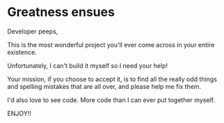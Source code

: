 # Greatness ensues

Developer peeps,

This is the most wonderful project you'll ever come across in your entire existence.

Unfortunately, I can't build it myself so I need your help!

Your mission, if you choose to accept it, is to find all the really odd things and spelling mistakes that are all over, and please help me fix them.

I'd also love to see code. More code than I can ever put together myself.

ENJOY!!

